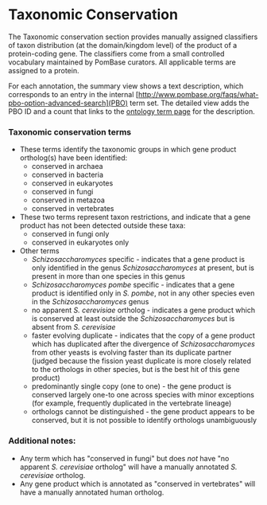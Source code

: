 # Taxonomic Conservation

The Taxonomic conservation section provides manually assigned
classifiers of taxon distribution (at the domain/kingdom level) of the
product of a protein-coding gene. The classifiers come from a small
controlled vocabulary maintained by PomBase curators. All applicable
terms are assigned to a protein.

For each annotation, the summary view shows a text description, which
corresponds to an entry in the internal
[http://www.pombase.org/faqs/what-pbo-option-advanced-search](PBO)
term set. The detailed view adds the PBO ID and a count that links to
the [ontology term page](/documentation/ontology-term-page) for the
description.

### Taxonomic conservation terms ###

-   These terms identify the taxonomic groups in which gene product
    ortholog(s) have been identified:
    -   conserved in archaea
    -   conserved in bacteria
    -   conserved in eukaryotes
    -   conserved in fungi
    -   conserved in metazoa
    -   conserved in vertebrates
-   These two terms represent taxon restrictions, and indicate that a
    gene product has not been detected outside these taxa:
    -   conserved in fungi only
    -   conserved in eukaryotes only
-   Other terms
    -   *Schizosaccharomyces* specific - indicates that a gene product is
        only identified in the genus *Schizosaccharomyces* at present,
        but is present in more than one species in this genus
    -   *Schizosaccharomyces pombe* specific - indicates that a gene
        product is identified only in *S. pombe*, not in any other
        species even in the *Schizosaccharomyces* genus
    -   no apparent *S. cerevisiae* ortholog - indicates a gene product
        which is conserved at least outside the *Schizosaccharomyces*
        but is absent from *S. cerevisiae*
    -   faster evolving duplicate - indicates that the copy of a gene
        product which has duplicated after the divergence of
        *Schizosaccharomyces* from other yeasts is evolving faster than
        its duplicate partner (judged because the fission yeast
        duplicate is more closely related to the orthologs in other
        species, but is the best hit of this gene product)
    -   predominantly single copy (one to one) - the gene product is
        conserved largely one-to one across species with minor
        exceptions (for example, frequently duplicated in the vertebrate
        lineage)
    -   orthologs cannot be distinguished - the gene product appears to
        be conserved, but it is not possible to identify orthologs
        unambiguously

### Additional notes: ###

-   Any term which has "conserved in fungi" but does *not* have "no
    apparent *S. cerevisiae* ortholog" will have a manually annotated
    *S. cerevisiae* ortholog.
-   Any gene product which is annotated as "conserved in vertebrates"
    will have a manually annotated human ortholog.
